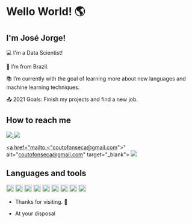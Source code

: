 # Wello World! :earth_americas:

 ## I'm José Jorge!

 

:computer: I'm a Data Scientist!

:house_with_garden: I’m from Brazil.

:books: I’m currently with the goal of learning more about new languages and machine learning techniques.

:outbox_tray: 2021 Goals: Finish my projects and find a new job.

 

## How to reach me 

<a href="https://www.linkedin.com/in/jos%C3%A9-couto-9a5303177//">
    <img src="https://img.shields.io/badge/linkedin-%230077B5.svg?&style=for-the-badge&logo=linkedin&logoColor=white" />

<a href="https://github.com/JoseJorge-econ//">
    <img src="https://img.shields.io/badge/GitHub-100000?style=for-the-badge&logo=github&logoColor=white" />

<a href="mailto:<"coutofonseca@gmail.com">" alt="coutofonseca@gmail.com" target="_blank">
    <img src="https://img.shields.io/badge/-Gmail-FF0000?style=flat-square&labelColor=FF0000&logo=gmail&logoColor=white&link=mailto:<SEUEMAIL>" />


## Languages and tools

<code><img height="20" src= "https://img.shields.io/badge/Python-FFD43B?style=for-the-badge&logo=python&logoColor=darkgreen"></code>
<code><img height="20" src= "https://img.shields.io/badge/R-276DC3?style=for-the-badge&logo=r&logoColor=white"></code>
<code><img height="20" src= "https://img.shields.io/badge/MySQL-00000F?style=for-the-badge&logo=mysql&logoColor=white"></code>
<code><img height="20" src= "https://img.shields.io/badge/Numpy-777BB4?style=for-the-badge&logo=numpy&logoColor=white"></code>
<code><img height="20" src= "https://img.shields.io/badge/Pandas-2C2D72?style=for-the-badge&logo=pandas&logoColor=white"></code>
<code><img height="20" src= "https://img.shields.io/badge/Jupyter-F37626.svg?&style=for-the-badge&logo=Jupyter&logoColor=white"></code>
<code><img height="20" src= "https://img.shields.io/badge/PowerBI-F2C811?style=for-the-badge&logo=Power%20BI&logoColor=white"></code>
<code><img height="20" src= "https://img.shields.io/badge/Microsoft_Office-D83B01?style=for-the-badge&logo=microsoft-office&logoColor=white"></code>
<code><img height="20" src= "https://img.shields.io/badge/Visual_Studio_Code-0078D4?style=for-the-badge&logo=visual%20studio%20code&logoColor=white"></code>







- Thanks for visiting. :wave:

- At your disposal 
